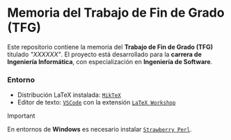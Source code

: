 # Memoria del Trabajo de Fin de Grado (TFG)

Este repositorio contiene la memoria del **Trabajo de Fin de Grado (TFG)** titulado _"XXXXXX"_. El proyecto está desarrollado para la **carrera de Ingeniería Informática**, con especialización en **Ingeniería de Software**.

### Entorno

- Distribución LaTeX instalada: [`MikTeX`](https://miktex.org/)
- Editor de texto: [`VSCode`](https://code.visualstudio.com/) con la extensión [`LaTeX Workshop`](https://marketplace.visualstudio.com/items?itemName=James-Yu.latex-workshop)

> [!IMPORTANT]  
> En entornos de **Windows** es necesario instalar [`Strawberry Perl`](https://strawberryperl.com/).

